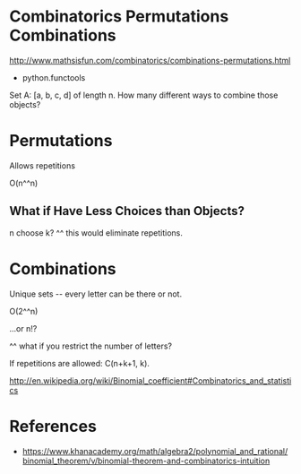 
# Combinatorics Permutations Combinations

http://www.mathsisfun.com/combinatorics/combinations-permutations.html



- python.functools

Set A: [a, b, c, d] of length n. How many different ways to combine those objects?

# Permutations

Allows repetitions

O(n^^n)

## What if Have Less Choices than Objects?

n choose k?
^^ this would eliminate repetitions.

# Combinations

Unique sets -- every letter can be there or not.

O(2^^n)

...or n!?

^^ what if you restrict the number of letters?

If repetitions are allowed: C(n+k+1, k).

http://en.wikipedia.org/wiki/Binomial_coefficient#Combinatorics_and_statistics

# References

- https://www.khanacademy.org/math/algebra2/polynomial_and_rational/binomial_theorem/v/binomial-theorem-and-combinatorics-intuition
